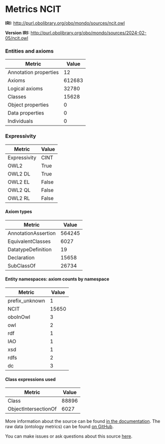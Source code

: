 # Metrics NCIT

**IRI:** http://purl.obolibrary.org/obo/mondo/sources/ncit.owl

**Version IRI:** http://purl.obolibrary.org/obo/mondo/sources/2024-02-05/ncit.owl

### Entities and axioms

| Metric | Value |
| ------ | ----- |
| Annotation properties | 12 |
| Axioms | 612683 |
| Logical axioms | 32780 |
| Classes | 15628 |
| Object properties | 0 |
| Data properties | 0 |
| Individuals | 0 |


### Expressivity

| Metric | Value |
| ------ | ----- |
| Expressivity | CINT |
| OWL2 | True |
| OWL2 DL | True |
| OWL2 EL | False |
| OWL2 QL | False |
| OWL2 RL | False |

#### Axiom types

| Metric | Value |
| ------ | ----- |
| AnnotationAssertion | 564245 |
| EquivalentClasses | 6027 |
| DatatypeDefinition | 19 |
| Declaration | 15658 |
| SubClassOf | 26734 |


#### Entity namespaces: axiom counts by namespace

| Metric | Value |
| ------ | ----- |
| prefix_unknown | 1 |
| NCIT | 15650 |
| oboInOwl | 3 |
| owl | 2 |
| rdf | 1 |
| IAO | 1 |
| xsd | 1 |
| rdfs | 2 |
| dc | 3 |


#### Class expressions used

| Metric | Value |
| ------ | ----- |
| Class | 88896 |
| ObjectIntersectionOf | 6027 |


More information about the source can be found [in the documentation](../sources.md). The raw data (ontology metrics) can be found [on GitHub](https://github.com/monarch-initiative/mondo-ingest/tree/main/src/ontology/metadata).

You can make issues or ask questions about this source [here](https://github.com/monarch-initiative/mondo-ingest/issues).

